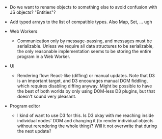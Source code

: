 - Do we want to rename objects to something else to avoid confusion with JS objects? "Entities"?
- Add typed arrays to the list of compatible types. Also Map, Set, ... ugh

- Web Workers
  - Communication only by message-passing, and messages must be serializable. Unless we require all data structures to be serializable, the only reasonable implementation seems to be storing the entire program in a Web Worker.

- UI
  - Rendering flow: React-like (diffing) or manual updates. Note that D3 is an important target, and D3 encourages manual DOM fiddling, which requires disabling diffing anyway. Might be possible to have the best of both worlds by only using DOM-less D3 plugins, but that doesn't sound very pleasant.

- Program editor
  - I kind of want to use D3 for this. Is D3 okay with me reaching inside individual nodes' DOM and changing it (to render individual objects without rerendering the whole thing)? Will it not overwrite that during the next update?
